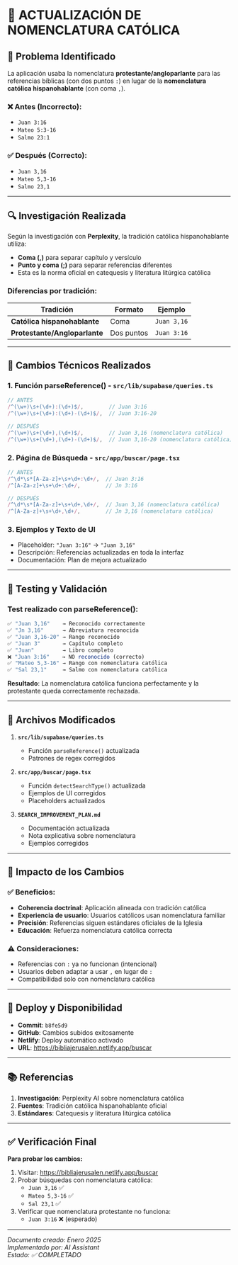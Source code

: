 # 📖 ACTUALIZACIÓN DE NOMENCLATURA CATÓLICA

## 🎯 Problema Identificado

La aplicación usaba la nomenclatura **protestante/angloparlante** para las referencias bíblicas (con dos puntos `:`) en lugar de la **nomenclatura católica hispanohablante** (con coma `,`).

### ❌ Antes (Incorrecto):
- `Juan 3:16`
- `Mateo 5:3-16`
- `Salmo 23:1`

### ✅ Después (Correcto):
- `Juan 3,16` 
- `Mateo 5,3-16`
- `Salmo 23,1`

---

## 🔍 Investigación Realizada

Según la investigación con **Perplexity**, la tradición católica hispanohablante utiliza:

- **Coma (,)** para separar capítulo y versículo
- **Punto y coma (;)** para separar referencias diferentes
- Esta es la norma oficial en catequesis y literatura litúrgica católica

### Diferencias por tradición:

| Tradición | Formato | Ejemplo |
|-----------|---------|---------|
| **Católica hispanohablante** | Coma | `Juan 3,16` |
| **Protestante/Angloparlante** | Dos puntos | `Juan 3:16` |

---

## 🔧 Cambios Técnicos Realizados

### 1. **Función parseReference()** - `src/lib/supabase/queries.ts`

```typescript
// ANTES
/^(\w+)\s+(\d+):(\d+)$/,        // Juan 3:16
/^(\w+)\s+(\d+):(\d+)-(\d+)$/,  // Juan 3:16-20

// DESPUÉS  
/^(\w+)\s+(\d+),(\d+)$/,        // Juan 3,16 (nomenclatura católica)
/^(\w+)\s+(\d+),(\d+)-(\d+)$/,  // Juan 3,16-20 (nomenclatura católica)
```

### 2. **Página de Búsqueda** - `src/app/buscar/page.tsx`

```typescript
// ANTES
/^\d*\s*[A-Za-z]+\s+\d+:\d+/,  // Juan 3:16
/^[A-Za-z]+\s+\d+:\d+/,        // Jn 3:16

// DESPUÉS
/^\d*\s*[A-Za-z]+\s+\d+,\d+/,  // Juan 3,16 (nomenclatura católica)
/^[A-Za-z]+\s+\d+,\d+/,        // Jn 3,16 (nomenclatura católica)
```

### 3. **Ejemplos y Texto de UI**

- Placeholder: `"Juan 3:16"` → `"Juan 3,16"`
- Descripción: Referencias actualizadas en toda la interfaz
- Documentación: Plan de mejora actualizado

---

## 🧪 Testing y Validación

### Test realizado con parseReference():

```javascript
✅ "Juan 3,16"    → Reconocido correctamente
✅ "Jn 3,16"      → Abreviatura reconocida  
✅ "Juan 3,16-20" → Rango reconocido
✅ "Juan 3"       → Capítulo completo
✅ "Juan"         → Libro completo
❌ "Juan 3:16"    → NO reconocido (correcto)
✅ "Mateo 5,3-16" → Rango con nomenclatura católica
✅ "Sal 23,1"     → Salmo con nomenclatura católica
```

**Resultado**: La nomenclatura católica funciona perfectamente y la protestante queda correctamente rechazada.

---

## 📁 Archivos Modificados

1. **`src/lib/supabase/queries.ts`**
   - Función `parseReference()` actualizada
   - Patrones de regex corregidos

2. **`src/app/buscar/page.tsx`**
   - Función `detectSearchType()` actualizada  
   - Ejemplos de UI corregidos
   - Placeholders actualizados

3. **`SEARCH_IMPROVEMENT_PLAN.md`**
   - Documentación actualizada
   - Nota explicativa sobre nomenclatura
   - Ejemplos corregidos

---

## 🎯 Impacto de los Cambios

### ✅ Beneficios:
- **Coherencia doctrinal**: Aplicación alineada con tradición católica
- **Experiencia de usuario**: Usuarios católicos usan nomenclatura familiar
- **Precisión**: Referencias siguen estándares oficiales de la Iglesia
- **Educación**: Refuerza nomenclatura católica correcta

### ⚠️ Consideraciones:
- Referencias con `:` ya no funcionan (intencional)
- Usuarios deben adaptar a usar `,` en lugar de `:`
- Compatibilidad solo con nomenclatura católica

---

## 🚀 Deploy y Disponibilidad

- **Commit**: `b8fe5d9` 
- **GitHub**: Cambios subidos exitosamente
- **Netlify**: Deploy automático activado
- **URL**: https://bibliajerusalen.netlify.app/buscar

---

## 📚 Referencias

1. **Investigación**: Perplexity AI sobre nomenclatura católica
2. **Fuentes**: Tradición católica hispanohablante oficial
3. **Estándares**: Catequesis y literatura litúrgica católica

---

## ✅ Verificación Final

**Para probar los cambios:**

1. Visitar: https://bibliajerusalen.netlify.app/buscar
2. Probar búsquedas con nomenclatura católica:
   - `Juan 3,16` ✅ 
   - `Mateo 5,3-16` ✅
   - `Sal 23,1` ✅
3. Verificar que nomenclatura protestante no funciona:
   - `Juan 3:16` ❌ (esperado)

---

*Documento creado: Enero 2025*  
*Implementado por: AI Assistant*  
*Estado: ✅ COMPLETADO* 